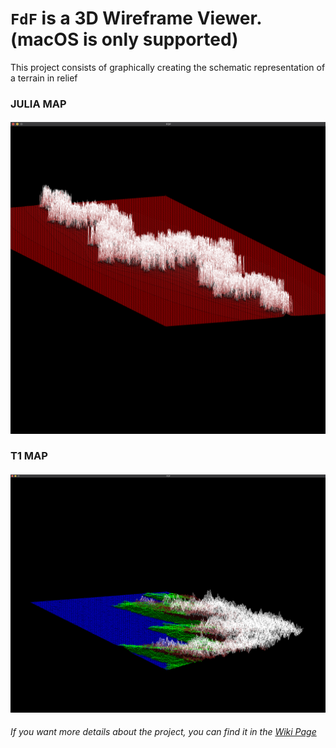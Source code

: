 # `FdF` is a 3D Wireframe Viewer. **(macOS is only supported)**

This project consists of graphically creating the schematic representation of a terrain in relief

### JULIA MAP

<h4 align="center"><img src="https://github.com/ALI-BOULHAJAT/readme_img/blob/master/julia%20fdf.png"></h4>

### T1 MAP

<h4 align="center"><img src="https://github.com/ALI-BOULHAJAT/readme_img/blob/master/t1%20fdf.png"></h4>


_If you want more details about the project, you can find it in the [Wiki Page](../../wiki)_
